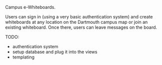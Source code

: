 Campus e-Whiteboards.

Users can sign in (using a very basic authentication system) and create whiteboards at any location on the Dartmouth campus map or join an existing whiteboard.  Once there, users can leave messages on the board.

TODO:
- authentication system
- setup database and plug it into the views
- templating
